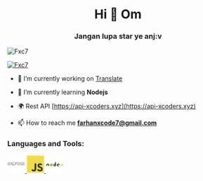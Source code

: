 <h1 align="center">Hi 👋 Om</h1>
<h3 align="center">Jangan lupa star ye anj:v</h3>

<p align="left"> <img src="https://komarev.com/ghpvc/?username=FarhannnnX&label=Profile%20views&color=0e75b6&style=flat" alt="Fxc7" /> </p>

<p align="left"> <a href="https://github.com/ryo-ma/github-profile-trophy"><img src="https://github-profile-trophy.vercel.app/?username=FarhannnnX" alt="Fxc7" /></a> </p>

- 🔭 I’m currently working on [Translate](https://translate-xcoders.herokuapp.com)

- 🌱 I’m currently learning **Nodejs**

- 🌍 Rest API [https://api-xcoders.xyz](https://api-xcoders.xyz)

- 📫 How to reach me **farhanxcode7@gmail.com**

<h3 align="left">Languages and Tools:</h3>
<p align="left"> <a href="https://expressjs.com" target="_blank" rel="noreferrer"> <img src="https://raw.githubusercontent.com/devicons/devicon/master/icons/express/express-original-wordmark.svg" alt="express" width="40" height="40"/> </a> <a href="https://developer.mozilla.org/en-US/docs/Web/JavaScript" target="_blank" rel="noreferrer"> <img src="https://raw.githubusercontent.com/devicons/devicon/master/icons/javascript/javascript-original.svg" alt="javascript" width="40" height="40"/> </a> <a href="https://nodejs.org" target="_blank" rel="noreferrer"> <img src="https://raw.githubusercontent.com/devicons/devicon/master/icons/nodejs/nodejs-original-wordmark.svg" alt="nodejs" width="40" height="40"/> </a> </p>
